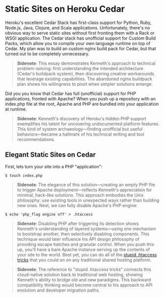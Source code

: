 # Static Sites on Heroku Cedar

  Heroku's excellent Cedar Stack has first\-class support for Python, Ruby, Node.js, Java, Clojure, and Scala applications. Unfortunately, there's no obvious way to serve static sites without first fronting them with a Rack or WSGI application. The Cedar stack has unofficial support for Custom Build Packs, which allow you to compile your own language runtime on top of Cedar. My plan was to build an custom nginx build pack for Cedar, but that turned out to be completely unnecessary.

> **Sidenote**: This essay demonstrates Kenneth's approach to technical problem-solving: first understanding the intended architecture (Cedar's buildpack system), then discovering creative workarounds that leverage existing capabilities. The abandoned nginx buildpack plan shows his willingness to pivot when simpler solutions emerge.

 Did you you know that Cedar has full (unofficial) support for PHP applications, fronted with Apache? When you push up a repository with an index.php file at the root, Apache and PHP are bundled into your application at runtime.

> **Sidenote**: Kenneth's discovery of Heroku's hidden PHP support exemplifies his talent for uncovering undocumented platform features. This kind of system archaeology—finding unofficial but useful behaviors—became a hallmark of his technical writing and tool recommendations.

 ## Elegant Static Sites on Cedar

 First, lets turn your site into a PHP "application":

 
```
$ touch index.php
```

> **Sidenote**: The elegance of this solution—creating an empty PHP file to trigger Apache deployment—reflects Kenneth's appreciation for minimal, hack-like solutions. This approach embodies the Unix philosophy: use existing tools in unexpected ways rather than building new ones.
 Next, we can fully disable Apache's PHP engine:

 
```
$ echo 'php_flag engine off' > .htaccess
```

> **Sidenote**: Disabling PHP after triggering its detection shows Kenneth's understanding of layered systems—using one mechanism to bootstrap another, then selectively disabling components. This technique would later influence his API design philosophy of providing escape hatches and granular control.
 When you push this up, you'll have a bare Apache instance serving up the contents of your site to the world. Best yet, you can do all of the [stupid .htaccess tricks](http://perishablepress.com/press/2006/01/10/stupid-htaccess-tricks/) that you could on on any traditional shared hosting platform.

> **Sidenote**: The reference to "stupid .htaccess tricks" connects this cloud-native solution back to traditional web hosting, showing Kenneth's ability to bridge old and new paradigms. This backward compatibility thinking would become central to his approach to API evolution and developer migration paths.

  